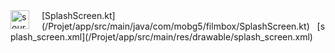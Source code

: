 <img src="/img/file.png" width="30" alt="source files" style="float: left; margin-right: 20px;"/>
[SplashScreen.kt](/Projet/app/src/main/java/com/mobg5/filmbox/SplashScreen.kt)&nbsp;&nbsp;&nbsp;[splash_screen.xml](/Projet/app/src/main/res/drawable/splash_screen.xml)<br/>
